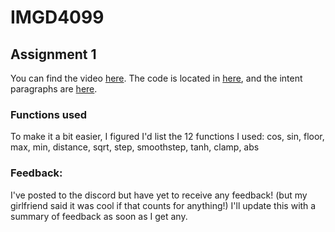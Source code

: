 # IMGD4099
 
## Assignment 1

You can find the video [here](https://youtu.be/MR4XaC_MEC8). The code is located in [here](https://github.com/StinkyMilo/IMGD4099/blob/main/Assignment1/wgslcode.txt), and the intent paragraphs are [here](https://github.com/StinkyMilo/IMGD4099/blob/main/Assignment1/aesthetic-intent.md).

### Functions used

To make it a bit easier, I figured I'd list the 12 functions I used: cos, sin, floor, max, min, distance, sqrt, step, smoothstep, tanh, clamp, abs

### Feedback:
I've posted to the discord but have yet to receive any feedback! (but my girlfriend said it was cool if that counts for anything!) I'll update this with a summary of feedback as soon as I get any.
